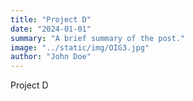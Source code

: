 ```yaml
---
title: "Project D"
date: "2024-01-01"
summary: "A brief summary of the post."
image: "../static/img/OIG3.jpg"
author: "John Doe"
---
```


Project D